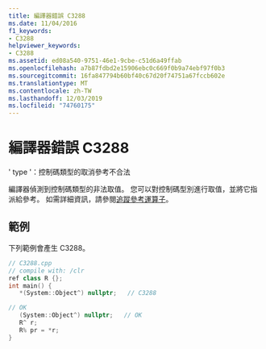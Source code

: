 ```yaml
---
title: 編譯器錯誤 C3288
ms.date: 11/04/2016
f1_keywords:
- C3288
helpviewer_keywords:
- C3288
ms.assetid: ed08a540-9751-46e1-9cbe-c51d6a49ffab
ms.openlocfilehash: a7b87fdbd2e15906ebc0c669f0b9a74ebf97f0b3
ms.sourcegitcommit: 16fa847794b60bf40c67d20f74751a67fccb602e
ms.translationtype: MT
ms.contentlocale: zh-TW
ms.lasthandoff: 12/03/2019
ms.locfileid: "74760175"
---
```

# <a name="compiler-error-c3288"></a>編譯器錯誤 C3288

' type '：控制碼類型的取消參考不合法

編譯器偵測到控制碼類型的非法取值。 您可以對控制碼型別進行取值，並將它指派給參考。 如需詳細資訊，請參閱[追蹤參考運算子](../../extensions/tracking-reference-operator-cpp-component-extensions.md)。

## <a name="example"></a>範例

下列範例會產生 C3288。

```cpp
// C3288.cpp
// compile with: /clr
ref class R {};
int main() {
   *(System::Object^) nullptr;   // C3288

// OK
   (System::Object^) nullptr;   // OK
   R^ r;
   R% pr = *r;
}
```
